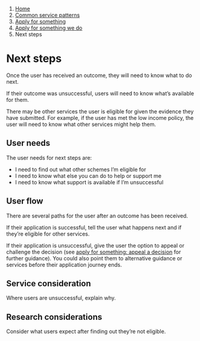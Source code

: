 1.  [Home](/docs/core/contents)
2.	[Common service patterns](/docs/documentation/core/common-service-patterns/overview)
3.  [Apply for something](/docs/documentation/core/common-service-patterns/service-patterns/apply-for-something/overview)
4.  [Apply for something we do](/docs/documentation/core/common-service-patterns/service-patterns/apply-for-something/apply-for-something-ecc-does/overview)
5.  Next steps

# Next steps
Once the user has received an outcome, they will need to know what to do next.

If their outcome was unsuccessful, users will need to know what’s available for them.

There may be other services the user is eligible for given the evidence they have submitted. For example, if the user has met the low income policy, the user will need to know what other services might help them. 

## User needs

The user needs for next steps are:

* I need to find out what other schemes I’m eligible for 
* I need to know what else you can do to help or support me
* I need to know what support is available if I’m unsuccessful

## User flow 

There are several paths for the user after an outcome has been received.

If their application is successful, tell the user what happens next and if they’re eligible for other services. 

If their application is unsuccessful, give the user the option to appeal or challenge the decision (see [apply for something: appeal a decision](/docs/documentation/core/common-service-patterns/service-patterns/apply-for-something/apply-to-appeal-a-decision/overview) for further guidance). You could also point them to alternative guidance or services before their application journey ends. 

## Service consideration

Where users are unsuccessful, explain why.

## Research considerations 

Consider what users expect after finding out they’re not eligible.
